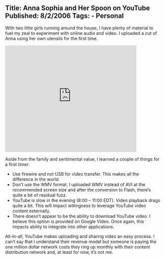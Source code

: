 Title: Anna Sophia and Her Spoon on YouTube
Published: 8/2/2006
Tags:
    - Personal
---
With two little girls running around the house, I have plenty of material to fuel my zeal to experiment with online audio and video. I uploaded a cut of Anna using her own utensils for the first time.

<iframe width="425" height="344" src="https://www.youtube.com/embed/DeDT-xpOILw" title="Anna and her Spoon" frameborder="0" allow="accelerometer; autoplay; clipboard-write; encrypted-media; gyroscope; picture-in-picture" allowfullscreen></iframe>

Aside from the family and sentimental value, I learned a couple of things for a first timer:

* Use firewire and not USB for video transfer. This makes all the difference in the world.
* Don’t use the WMV format. I uploaded WMV instead of AVI at the recommended screen size and after the conversion to Flash, there’s quite a bit of residual fuzz.
* YouTube is slow in the evening (8:00 – 11:00 EDT). Video playback drags quite a bit. This will impact willingness to leverage YouTube video content externally.
* There doesn’t appear to be the ability to download YouTube video. I believe this option is provided on Google Video. Once again, this impacts ability to integrate into other applications.

All-in-all, YouTube makes uploading and sharing video an easy process. I can’t say that I understand their revenue model but someone is paying the one million dollar network costs they ring up monthly with their content distribution network and, at least for now, it’s not me.
